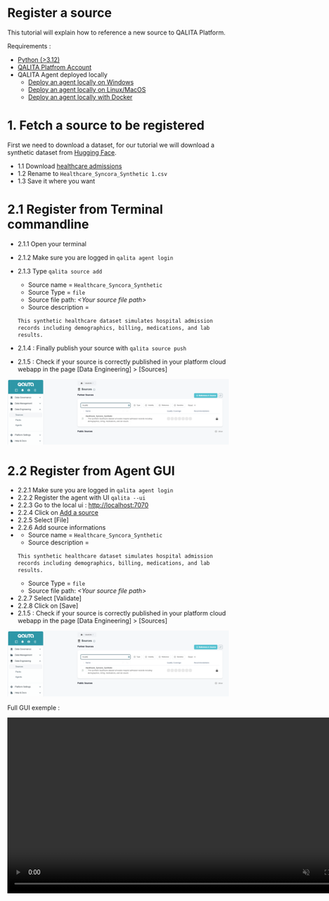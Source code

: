 # Register a source

This tutorial will explain how to reference a new source to QALITA Platform.

Requirements :

* [Python (>3.12)](https://www.python.org/)
* [QALITA Platfrom Account](https://cloud.platform.qalita.io/signup)
* QALITA Agent deployed locally
  * [Deploy an agent locally on Windows](https://doc.qalita.io/docs/cli/quick-start)
  * [Deploy an agent locally on Linux/MacOS](https://doc.qalita.io/docs/cli/quick-start)
  * [Deploy an agent locally with Docker](https://doc.qalita.io/docs/cli/docker)

# 1. Fetch a source to be registered

First we need to download a dataset, for our tutorial we will download a synthetic dataset from [Hugging Face](https://huggingface.co/).

* 1.1 Download [healthcare admissions](https://huggingface.co/datasets/syncora/synthetic-healthcare-admissions/resolve/main/Healthcare_Syncora_Synthetic%201.csv?download=true)
* 1.2 Rename to `Healthcare_Syncora_Synthetic 1.csv`
* 1.3 Save it where you want

# 2.1 Register from Terminal commandline

* 2.1.1 Open your terminal
* 2.1.2 Make sure you are logged in `qalita agent login`
* 2.1.3 Type `qalita source add`
  * Source name = `Healthcare_Syncora_Synthetic`
  * Source Type = `file`
  * Source file path: *\<Your source file path>*
  * Source description = 
  ```
  This synthetic healthcare dataset simulates hospital admission records including demographics, billing, medications, and lab results.
  ```

* 2.1.4 : Finally publish your source with `qalita source push`
* 2.1.5 : Check if your source is correctly published in your platform cloud webapp in the page [Data Engineering] > [Sources]

![source published](../img/source/source-published-result.png)

# 2.2 Register from Agent GUI

* 2.2.1 Make sure you are logged in `qalita agent login`
* 2.2.2 Register the agent with UI `qalita --ui`
* 2.2.3 Go to the local ui : [http://localhost:7070](http://localhost:7070)
* 2.2.4 Click on [Add a source](http://localhost:7070/sources/add)
* 2.2.5 Select [File]
* 2.2.6 Add source informations 
* 
  * Source name = `Healthcare_Syncora_Synthetic`
  * Source description = 
  ```
  This synthetic healthcare dataset simulates hospital admission records including demographics, billing, medications, and lab results.
  ```
  * Source Type = `file`
  * Source file path: *\<Your source file path>*
* 2.2.7 Select [Validate]
* 2.2.8 Click on [Save]
* 2.1.5 : Check if your source is correctly published in your platform cloud webapp in the page [Data Engineering] > [Sources]

![source published](../img/source/source-published-result.png)

Full GUI exemple : 

<div>
    <p align="center">
        <video width="800" loop="true" autoplay="autoplay" controls="controls" muted>
            <source src="../video/source/register-source.mp4" type="video/mp4"/>
        </video>
    </p>
</div>
